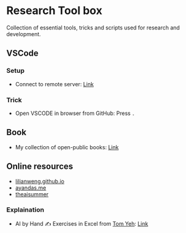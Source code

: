 # Research Tool box
Collection of essential tools, tricks and scripts used for research and development.


## VSCode
### Setup
- Connect to remote server: [Link](https://code.visualstudio.com/docs/remote/ssh)
### Trick
- Open VSCODE in browser from GitHub: Press `.`

## Book
- My collection of open-public books: [Link](https://ntkhoa.notion.site/4affd80b09454ba0a37132bd5c1d59e0?v=fb51a179ebd34c4d914e605b222a0fc5&pvs=4)

## Online resources
- [lilianweng.github.io](https://lilianweng.github.io/)
- [ayandas.me](https://ayandas.me/blogs.html)
- [theaisummer](https://theaisummer.com/learn-ai/)

### Explaination
- AI by Hand ✍️ Exercises in Excel from [Tom Yeh](https://x.com/ProfTomYeh): 
[Link](https://github.com/ImagineAILab/ai-by-hand-excel)